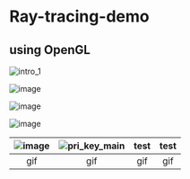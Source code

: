 # Ray-tracing-demo
using OpenGL
---
![intro_1](https://user-images.githubusercontent.com/28249906/177770911-bcdc557b-ee98-42db-9826-bb40e2955e45.png)

![image](https://user-images.githubusercontent.com/28249906/177771065-621f6b3c-47ce-4332-b7c0-a70f3ca4ec2e.png)

![image](https://user-images.githubusercontent.com/28249906/177771115-b349ef19-ca36-4041-a178-b312d31c9b98.png)

![image](https://user-images.githubusercontent.com/28249906/177771544-c3e9b897-8451-4184-ae82-c07ae6fb7f66.png)


![image](https://user-images.githubusercontent.com/28249906/177776729-cd447e06-8ca4-49cd-9bf1-3f68927450f9.png)|![pri_key_main](https://user-images.githubusercontent.com/28249906/177777612-3f8d4561-09e2-4511-8b20-a4fc0b68d18b.gif)|test|test|
|:-:|:-:|:-:|:-:|
|gif|gif|gif|gif|

